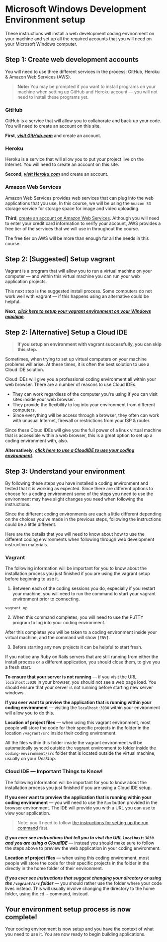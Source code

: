 # Microsoft Windows Development Environment setup

These instructions will install a web development coding environment on your machine and set up all the required accounts that you will need on your Microsoft Windows computer.

## Step 1: Create web development accounts

You will need to use three different services in the process: GitHub, Heroku & Amazon Web Services (AWS).

> **Note:** You may be prompted if you want to install programs on your machine when setting up GitHub and Heroku account — you will not need to install these programs yet.

### GitHub

GitHub is a service that will allow you to collaborate and back-up your code.  You will need to create an account on this site.

**First**,  _**[visit GitHub.com](http://github.com)**_ and create an account.

### Heroku

Heroku is a service that will allow you to put your project live on the Internet.  You will need to create an account on this site.

**Second**, _**[visit Heroku.com](http://Heroku.com)**_ and create an account.


### Amazon Web Services

Amazon Web Services provides web services that can plug into the web applications that you use.  In this course, we will be using the `Amazon S3` storage service for storage space for image and video uploading.

**Third**, [create an account on Amazon Web Services](http://aws.amazon.com/).  Although you will need to enter your credit card information to verify your account, AWS provides a free tier of the services that we will use in throughout the course.

The free tier on AWS will be more than enough for all the needs in this course.

## Step 2: [Suggested] Setup vagrant

Vagrant is a program that will allow you to run a virtual machine on your computer — and within this virtual machine you can run your web application projects.

This next step is the suggested install process.  Some computers do not work well with vagrant — if this happens using an alternative could be helpful.

**Next**, _**[click here to setup your vagrant environment on your Windows machine](windows-vagrant.md)**_.

## Step 2: [Alternative] Setup a Cloud IDE

> **If you setup an environment with vagrant successfully, you can skip this step.**

Sometimes, when trying to set up virtual computers on your machine problems will arise.  At these times, it is often the best solution to use a Cloud IDE solution.

Cloud IDEs will give you a professional coding environment all within your web browser.  There are a number of reasons to use Cloud IDEs.

* They can work regardless of the computer you're using if you can visit sites inside your web browser.
* They provide the flexibility to log into your environment from different computers.
* Since everything will be access through a browser, they often can work with unusual Internet, firewall or restrictions from your ISP & router.

Since these Cloud IDEs will give you the full power of a linux virtual machine that is accessible within a web browser, this is a great option to set up a coding environment with, also.

**Alternatively**, **_[click here to use a CloudIDE to use your coding environment](cloud-ide.md)_**.

## Step 3:  Understand your environment

By following these steps you have installed a coding environment and tested that it is working as expected.  Since there are different options to choose for a coding environment some of the steps you need to use the environment may have slight changes you need when following the instructions.

Since the different coding environments are each a little different depending on the choices you've made in the previous steps, following the instructions could be a little different.

Here are the details that you will need to know about how to use the different coding environments when following through web development instruction materials.

### Vagrant

The following information will be important for you to know about the installation process you just finished if you are using the vagrant setup before beginning to use it.

1. Between each of the coding sessions you do, especially if you restart your machine, you will need to run the command to start your vagrant environment prior to connecting.

```
vagrant up
```

2. When this command completes, you will need to use the PuTTY program to log into your coding environment.

After this completes you will be taken to a coding environment inside your virtual machine, and the command will show `[ENV]`.

3. Before starting any new projects it can be helpful to start fresh.

If you notice any Ruby on Rails servers that are still running from either the install process or a different application, you should close them, to give you a fresh start.

**To ensure that your server is not running** — if you visit the URL `localhost:3030` in your browser, you should not see a web page load.  You should ensure that your server is not running before starting new server windows.

**If you ever want to preview the application that is running within your coding environment** — visiting the `localhost:3030` within your environment will allow you to do this.

**Location of project files** — when using this vagrant environment, most people will store the code for their specific projects in the folder in the location `/vagrant/src` inside their coding environment.

All the files within this folder inside the vagrant environment will be automatically synced outside the vagrant environment to folder inside the `coding-environment/src` folder that is located outside the virtual machine, usually on your _Desktop_.

### Cloud IDE — Important Things to Know!

The following information will be important for you to know about the installation process you just finished if you are using a Cloud IDE setup.

**If you ever want to preview the application that is running within your coding environment** — you will need to use the `Run` button provided in the browser environment. The IDE will provide you with a URL you can use to view your application.

  > Note: you'll need to follow [the instructions for setting up the run command](cloud-ide.md##step-3-setting-up-the-run-command) first.

_**If you ever see instructions that tell you to visit the URL `localhost:3030` and you are using a CloudIDE**_ — instead you should make sure to follow the steps above to preview the web application in your coding environment.

**Location of project files** — when using this coding environment, most people will store the code for their specific projects in the folder in the directly in the home folder of their environment.

_**If you ever see instructions that suggest changing your directory or using the `/vagrant/src` folder**_ — you should rather use the folder where your code lives instead.  This will usually involve changing the directory to the home folder, using the `cd ~` command, instead.

## Your environment setup process is now complete!

Your coding environment is now setup and you have the context of what you need to use it.  You are now ready to begin building applications.
